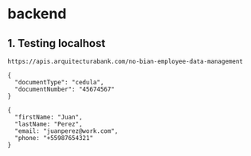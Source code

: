 # backend

## 1. Testing localhost
```
https://apis.arquitecturabank.com/no-bian-employee-data-management
```
```
{
  "documentType": "cedula",
  "documentNumber": "45674567"
}
```
```
{
  "firstName: "Juan",
  "lastName: "Perez",
  "email: "juanperez@work.com",
  "phone: "+55987654321"
}
```

